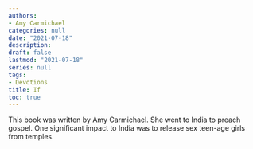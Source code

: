 ```yaml
---
authors:
- Amy Carmichael
categories: null
date: "2021-07-18"
description: 
draft: false
lastmod: "2021-07-18"
series: null
tags:
- Devotions
title: If
toc: true
---
```


This book was written by Amy Carmichael.  She went to India to preach gospel.  One significant impact to India was to release sex teen-age girls from temples.  



